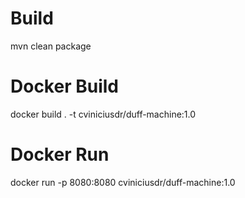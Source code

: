 

# Build

mvn clean package

# Docker Build

docker build . -t cviniciusdr/duff-machine:1.0

# Docker Run

docker run -p 8080:8080 cviniciusdr/duff-machine:1.0